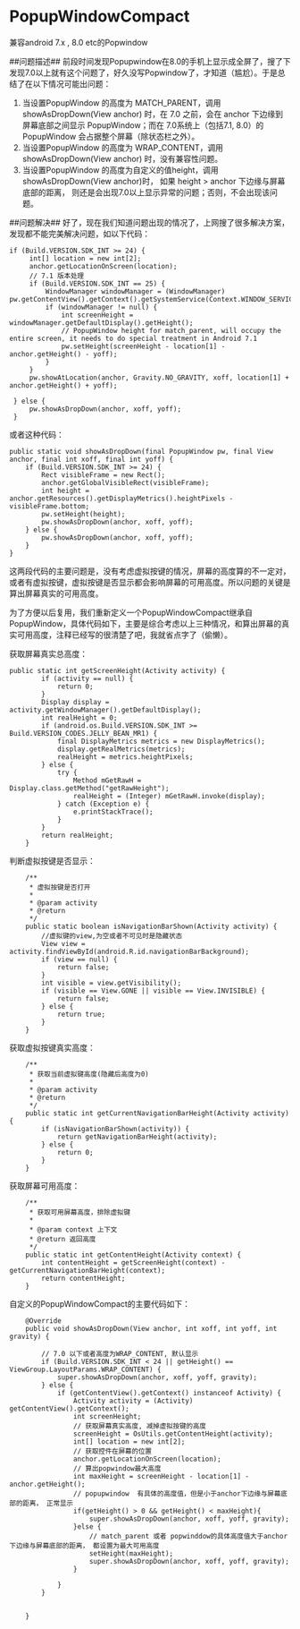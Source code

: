 # PopupWindowCompact
兼容android 7.x , 8.0 etc的Popwindow

##问题描述##
前段时间发现Popupwindow在8.0的手机上显示成全屏了，搜了下发现7.0以上就有这个问题了，好久没写Popwindow了，才知道（尴尬）。于是总结了在以下情况可能出问题：

1. 当设置PopupWindow 的高度为 MATCH_PARENT，调用 showAsDropDown(View anchor) 时，在 7.0 之前，会在 anchor 下边缘到屏幕底部之间显示 PopupWindow；而在 7.0系统上（包括7.1, 8.0）的 PopupWindow 会占据整个屏幕（除状态栏之外）。
2. 当设置PopupWindow 的高度为 WRAP_CONTENT，调用 showAsDropDown(View anchor) 时，没有兼容性问题。
3. 当设置PopupWindow 的高度为自定义的值height，调用 showAsDropDown(View anchor)时， 如果 height > anchor 下边缘与屏幕底部的距离， 则还是会出现7.0以上显示异常的问题；否则，不会出现该问题。

##问题解决##
好了，现在我们知道问题出现的情况了，上网搜了很多解决方案，发现都不能完美解决问题，如以下代码：

```
if (Build.VERSION.SDK_INT >= 24) {
     int[] location = new int[2];
     anchor.getLocationOnScreen(location);
     // 7.1 版本处理
     if (Build.VERSION.SDK_INT == 25) {
         WindowManager windowManager = (WindowManager) pw.getContentView().getContext().getSystemService(Context.WINDOW_SERVICE);
         if (windowManager != null) {
             int screenHeight = windowManager.getDefaultDisplay().getHeight();
             // PopupWindow height for match_parent, will occupy the entire screen, it needs to do special treatment in Android 7.1
             pw.setHeight(screenHeight - location[1] - anchor.getHeight() - yoff);
         }
     }
     pw.showAtLocation(anchor, Gravity.NO_GRAVITY, xoff, location[1] + anchor.getHeight() + yoff);

 } else {
     pw.showAsDropDown(anchor, xoff, yoff);
 }
```
或者这种代码：

```
public static void showAsDropDown(final PopupWindow pw, final View anchor, final int xoff, final int yoff) {
    if (Build.VERSION.SDK_INT >= 24) {
        Rect visibleFrame = new Rect();
        anchor.getGlobalVisibleRect(visibleFrame);
        int height = anchor.getResources().getDisplayMetrics().heightPixels - visibleFrame.bottom;
        pw.setHeight(height);
        pw.showAsDropDown(anchor, xoff, yoff);
    } else {
        pw.showAsDropDown(anchor, xoff, yoff);
    }
}
```
这两段代码的主要问题是，没有考虑虚拟按键的情况，屏幕的高度算的不一定对，或者有虚拟按键，虚拟按键是否显示都会影响屏幕的可用高度。所以问题的关键是算出屏幕真实的可用高度。

为了方便以后复用，我们重新定义一个PopupWindowCompact继承自PopupWindow，具体代码如下，主要是综合考虑以上三种情况，和算出屏幕的真实可用高度，注释已经写的很清楚了吧，我就省点字了（偷懒）。

获取屏幕真实总高度：

```
public static int getScreenHeight(Activity activity) {
        if (activity == null) {
            return 0;
        }
        Display display = activity.getWindowManager().getDefaultDisplay();
        int realHeight = 0;
        if (android.os.Build.VERSION.SDK_INT >= Build.VERSION_CODES.JELLY_BEAN_MR1) {
            final DisplayMetrics metrics = new DisplayMetrics();
            display.getRealMetrics(metrics);
            realHeight = metrics.heightPixels;
        } else {
            try {
                Method mGetRawH = Display.class.getMethod("getRawHeight");
                realHeight = (Integer) mGetRawH.invoke(display);
            } catch (Exception e) {
                e.printStackTrace();
            }
        }
        return realHeight;
    }
```

判断虚拟按键是否显示：

```
	/**
     * 虚拟按键是否打开
     *
     * @param activity
     * @return
     */
    public static boolean isNavigationBarShown(Activity activity) {
        //虚拟键的view,为空或者不可见时是隐藏状态
        View view = activity.findViewById(android.R.id.navigationBarBackground);
        if (view == null) {
            return false;
        }
        int visible = view.getVisibility();
        if (visible == View.GONE || visible == View.INVISIBLE) {
            return false;
        } else {
            return true;
        }
    }
```

获取虚拟按键真实高度：

```
	/**
     * 获取当前虚拟键高度(隐藏后高度为0)
     *
     * @param activity
     * @return
     */
    public static int getCurrentNavigationBarHeight(Activity activity) {
        if (isNavigationBarShown(activity)) {
            return getNavigationBarHeight(activity);
        } else {
            return 0;
        }
    }
```

获取屏幕可用高度：

```
	/**
     * 获取可用屏幕高度，排除虚拟键
     *
     * @param context 上下文
     * @return 返回高度
     */
    public static int getContentHeight(Activity context) {
        int contentHeight = getScreenHeight(context) - getCurrentNavigationBarHeight(context);
        return contentHeight;
    }

```

自定义的PopupWindowCompact的主要代码如下：

```
	@Override
    public void showAsDropDown(View anchor, int xoff, int yoff, int gravity) {

        // 7.0 以下或者高度为WRAP_CONTENT, 默认显示
        if (Build.VERSION.SDK_INT < 24 || getHeight() == ViewGroup.LayoutParams.WRAP_CONTENT) {
            super.showAsDropDown(anchor, xoff, yoff, gravity);
        } else {
            if (getContentView().getContext() instanceof Activity) {
                Activity activity = (Activity) getContentView().getContext();
                int screenHeight;
                // 获取屏幕真实高度, 减掉虚拟按键的高度
                screenHeight = OsUtils.getContentHeight(activity);
                int[] location = new int[2];
                // 获取控件在屏幕的位置
                anchor.getLocationOnScreen(location);
                // 算出popwindow最大高度
                int maxHeight = screenHeight - location[1] - anchor.getHeight();
                // popupwindow  有具体的高度值，但是小于anchor下边缘与屏幕底部的距离， 正常显示
                if(getHeight() > 0 && getHeight() < maxHeight){
                    super.showAsDropDown(anchor, xoff, yoff, gravity);
                }else {
                    // match_parent 或者 popwinddow的具体高度值大于anchor下边缘与屏幕底部的距离， 都设置为最大可用高度
                    setHeight(maxHeight);
                    super.showAsDropDown(anchor, xoff, yoff, gravity);
                }

            }
        }


    }
```
